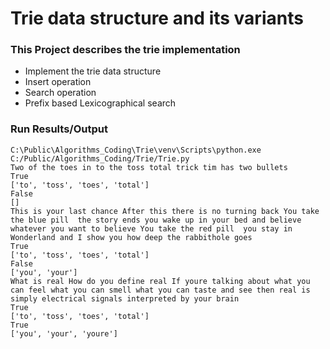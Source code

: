 # Trie data structure and its variants

### This Project describes the trie implementation 
+ Implement the trie data structure
+ Insert operation
+ Search operation
+ Prefix based Lexicographical search

### Run Results/Output
```coffeescriptliterate
C:\Public\Algorithms_Coding\Trie\venv\Scripts\python.exe C:/Public/Algorithms_Coding/Trie/Trie.py
Two of the toes in to the toss total trick tim has two bullets
True
['to', 'toss', 'toes', 'total']
False
[]
This is your last chance After this there is no turning back You take the blue pill  the story ends you wake up in your bed and believe whatever you want to believe You take the red pill  you stay in Wonderland and I show you how deep the rabbithole goes
True
['to', 'toss', 'toes', 'total']
False
['you', 'your']
What is real How do you define real If youre talking about what you can feel what you can smell what you can taste and see then real is simply electrical signals interpreted by your brain
True
['to', 'toss', 'toes', 'total']
True
['you', 'your', 'youre']
```